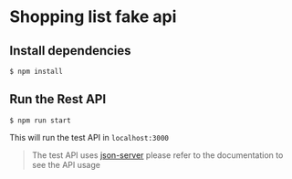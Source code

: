 # Shopping list fake api

## Install dependencies

```
$ npm install
```

## Run the Rest API

```
$ npm run start
```

This will run the test API in `localhost:3000`

> The test API uses [json-server](https://github.com/typicode/json-server) please refer to the documentation to see the API usage

